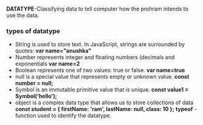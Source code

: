 
**DATATYPE**-Classifying data to tell computer how the prohram intends to use the data.<br/>
### types of datatype
* String is used to store text. In JavaScript, strings are surrounded by quotes: **var name="anushka"**
* Number represents integer and floating numbers (decimals and exponentials **var name=2**
* Boolean represents one of two values: true or false. **var name=true**
* null is a special value that represents empty or unknown value. **const number = null;**
* Symbol is an immutable primitive value that is unique. **const value1 = Symbol('hello');**
* object is a complex data type that allows us to store collections of data **const student = {
    firstName: 'ram',
    lastName: null,
    class: 10
};**
**typeof** -function used to identify the datatype.
